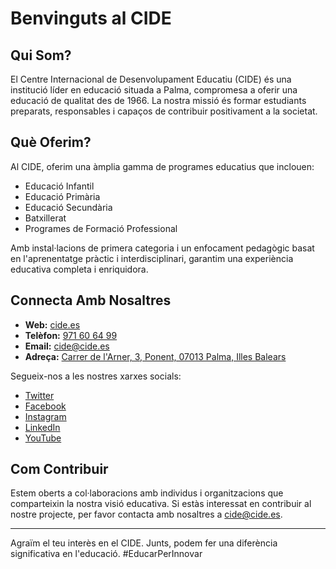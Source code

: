 # Benvinguts al CIDE

## Qui Som?

El Centre Internacional de Desenvolupament Educatiu (CIDE) és una institució líder en educació situada a Palma, compromesa a oferir una educació de qualitat des de 1966. La nostra missió és formar estudiants preparats, responsables i capaços de contribuir positivament a la societat.

## Què Oferim?

Al CIDE, oferim una àmplia gamma de programes educatius que inclouen:

- Educació Infantil
- Educació Primària
- Educació Secundària
- Batxillerat
- Programes de Formació Professional

Amb instal·lacions de primera categoria i un enfocament pedagògic basat en l'aprenentatge pràctic i interdisciplinari, garantim una experiència educativa completa i enriquidora.

## Connecta Amb Nosaltres

- **Web:** [cide.es](https://cide.es)
- **Telèfon:** [971 60 64 99](tel:+34971606499)
- **Email:** [cide@cide.es](mailto:cide@cide.es)
- **Adreça:** [Carrer de l'Arner, 3, Ponent, 07013 Palma, Illes Balears](https://maps.app.goo.gl/BM7sm9iCBzekUGYu5)

Segueix-nos a les nostres xarxes socials:
- [Twitter](https://twitter.com/cidecooperativa)
- [Facebook](https://www.facebook.com/cidecooperativa/)
- [Instagram](https://www.instagram.com/cide.cooperativa/)
- [LinkedIn](https://www.linkedin.com/company/cide-cooperativa/)
- [YouTube](https://www.youtube.com/@cidecooperativa)

## Com Contribuir

Estem oberts a col·laboracions amb individus i organitzacions que comparteixin la nostra visió educativa. Si estàs interessat en contribuir al nostre projecte, per favor contacta amb nosaltres a [cide@cide.es](mailto:cide@cide.es).

---

Agraïm el teu interès en el CIDE. Junts, podem fer una diferència significativa en l'educació. #EducarPerInnovar
